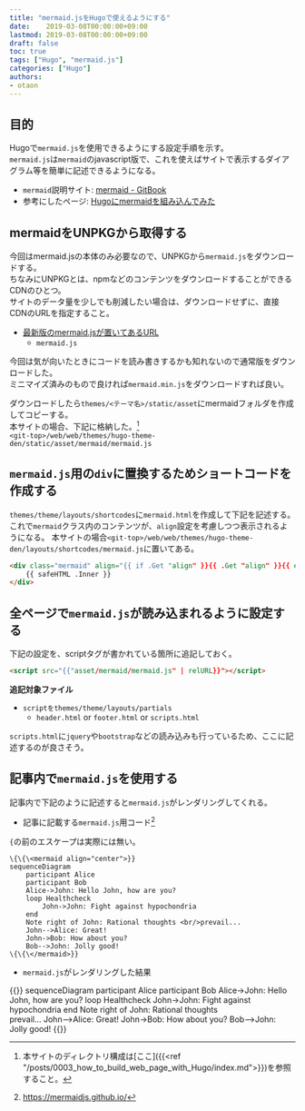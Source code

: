 ```yaml
---
title: "mermaid.jsをHugoで使えるようにする"
date:    2019-03-08T00:00:00+09:00
lastmod: 2019-03-08T00:00:00+09:00
draft: false
toc: true
tags: ["Hugo", "mermaid.js"]
categories: ["Hugo"]
authors:
- otaon
---
```


## 目的
Hugoで`mermaid.js`を使用できるようにする設定手順を示す。  
`mermaid.js`は`mermaid`のjavascript版で、これを使えばサイトで表示するダイアグラム等を簡単に記述できるようになる。

- `mermaid`説明サイト: [mermaid - GitBook](https://mermaidjs.github.io/)
- 参考にしたページ: [Hugoにmermaidを組み込んでみた](https://qiita.com/_takeuchi_/items/35c52fd85884a83c154d)

## mermaidをUNPKGから取得する
今回はmermaid.jsの本体のみ必要なので、UNPKGから`mermaid.js`をダウンロードする。  
ちなみにUNPKGとは、npmなどのコンテンツをダウンロードすることができるCDNのひとつ。  
サイトのデータ量を少しでも削減したい場合は、ダウンロードせずに、直接CDNのURLを指定すること。

- [最新版のmermaid.jsが置いてあるURL](https://unpkg.com/mermaid/dist/)
  - `mermaid.js`

今回は気が向いたときにコードを読み書きするかも知れないので通常版をダウンロードした。  
ミニマイズ済みのもので良ければ`mermaid.min.js`をダウンロードすれば良い。

ダウンロードしたら`themes/<テーマ名>/static/asset`にmermaidフォルダを作成してコピーする。  
本サイトの場合、下記に格納した。[^ディレクトリ構成]  
`<git-top>/web/web/themes/hugo-theme-den/static/asset/mermaid/mermaid.js`

[^ディレクトリ構成]:本サイトのディレクトリ構成は[ここ]({{<ref "/posts/0003_how_to_build_web_page_with_Hugo/index.md">}})を参照すること。


## `mermaid.js`用の`div`に置換するためショートコードを作成する

`themes/theme/layouts/shortcodes`に`mermaid.html`を作成して下記を記述する。  
これで`mermaid`クラス内のコンテンツが、`align`設定を考慮しつつ表示されるようになる。
本サイトの場合`<git-top>/web/web/themes/hugo-theme-den/layouts/shortcodes/mermaid.js`に置いてある。

```html
<div class="mermaid" align="{{ if .Get "align" }}{{ .Get "align" }}{{ else }}center{{ end }}">
    {{ safeHTML .Inner }}
</div>
```

## 全ページで`mermaid.js`が読み込まれるように設定する
下記の設定を、scriptタグが書かれている箇所に追記しておく。

```html
<script src="{{"asset/mermaid/mermaid.js" | relURL}}"></script>
```

**追記対象ファイル**

- `scriptをthemes/theme/layouts/partials`
  - `header.html` or `footer.html` or `scripts.html`

`scripts.html`に`jquery`や`bootstrap`などの読み込みも行っているため、ここに記述するのが良さそう。

## 記事内で`mermaid.js`を使用する
記事内で下記のように記述すると`mermaid.js`がレンダリングしてくれる。

- 記事に記載する`mermaid.js`用コード[^サンプルコード]

[^サンプルコード]:https://mermaidjs.github.io/

`{`の前のエスケープは実際には無い。

```
\{\{\<mermaid align="center">}}
sequenceDiagram
    participant Alice
    participant Bob
    Alice->John: Hello John, how are you?
    loop Healthcheck
        John->John: Fight against hypochondria
    end
    Note right of John: Rational thoughts <br/>prevail...
    John-->Alice: Great!
    John->Bob: How about you?
    Bob-->John: Jolly good!
\{\{\</mermaid>}}
```

- `mermaid.js`がレンダリングした結果

{{<mermaid align="center">}}
sequenceDiagram
    participant Alice
    participant Bob
    Alice->John: Hello John, how are you?
    loop Healthcheck
        John->John: Fight against hypochondria
    end
    Note right of John: Rational thoughts <br/>prevail...
    John-->Alice: Great!
    John->Bob: How about you?
    Bob-->John: Jolly good!
{{</mermaid>}}
